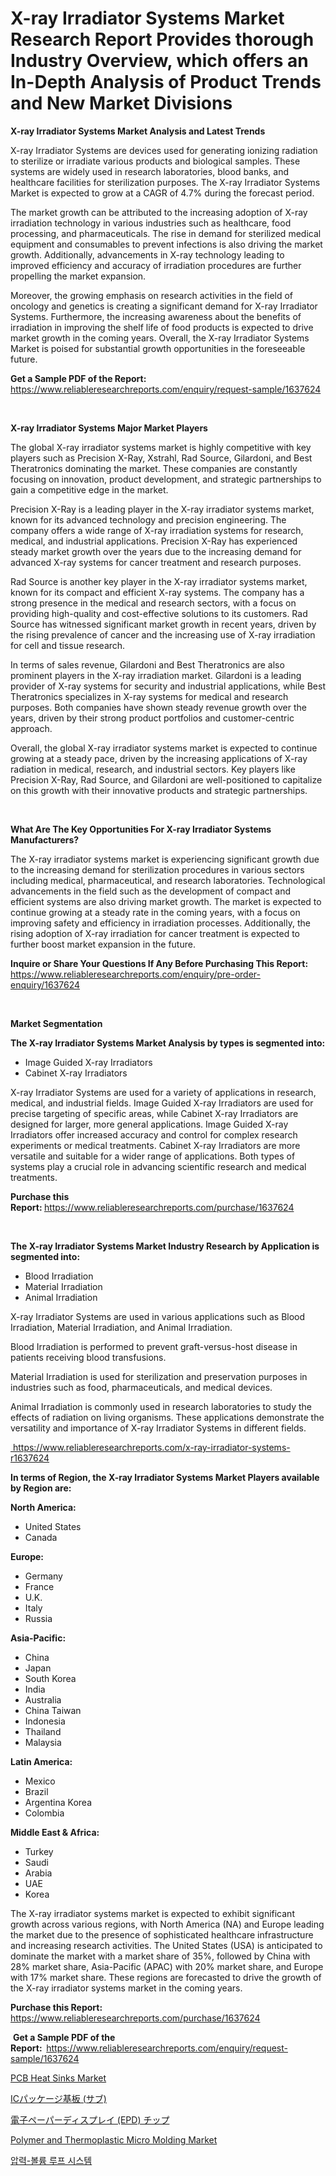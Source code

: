 <p><h1>X-ray Irradiator Systems Market Research Report Provides thorough Industry Overview, which offers an In-Depth Analysis of Product Trends and New Market Divisions</h1></p><p><strong>X-ray Irradiator Systems Market Analysis and Latest Trends</strong></p>
<p><p>X-ray Irradiator Systems are devices used for generating ionizing radiation to sterilize or irradiate various products and biological samples. These systems are widely used in research laboratories, blood banks, and healthcare facilities for sterilization purposes. The X-ray Irradiator Systems Market is expected to grow at a CAGR of 4.7% during the forecast period.</p><p>The market growth can be attributed to the increasing adoption of X-ray irradiation technology in various industries such as healthcare, food processing, and pharmaceuticals. The rise in demand for sterilized medical equipment and consumables to prevent infections is also driving the market growth. Additionally, advancements in X-ray technology leading to improved efficiency and accuracy of irradiation procedures are further propelling the market expansion.</p><p>Moreover, the growing emphasis on research activities in the field of oncology and genetics is creating a significant demand for X-ray Irradiator Systems. Furthermore, the increasing awareness about the benefits of irradiation in improving the shelf life of food products is expected to drive market growth in the coming years. Overall, the X-ray Irradiator Systems Market is poised for substantial growth opportunities in the foreseeable future.</p></p>
<p><strong>Get a Sample PDF of the Report:&nbsp;</strong> <a href="https://www.reliableresearchreports.com/enquiry/request-sample/1637624">https://www.reliableresearchreports.com/enquiry/request-sample/1637624</a></p>
<p>&nbsp;</p>
<p><strong>X-ray Irradiator Systems Major Market Players</strong></p>
<p><p>The global X-ray irradiator systems market is highly competitive with key players such as Precision X-Ray, Xstrahl, Rad Source, Gilardoni, and Best Theratronics dominating the market. These companies are constantly focusing on innovation, product development, and strategic partnerships to gain a competitive edge in the market.</p><p>Precision X-Ray is a leading player in the X-ray irradiator systems market, known for its advanced technology and precision engineering. The company offers a wide range of X-ray irradiation systems for research, medical, and industrial applications. Precision X-Ray has experienced steady market growth over the years due to the increasing demand for advanced X-ray systems for cancer treatment and research purposes.</p><p>Rad Source is another key player in the X-ray irradiator systems market, known for its compact and efficient X-ray systems. The company has a strong presence in the medical and research sectors, with a focus on providing high-quality and cost-effective solutions to its customers. Rad Source has witnessed significant market growth in recent years, driven by the rising prevalence of cancer and the increasing use of X-ray irradiation for cell and tissue research.</p><p>In terms of sales revenue, Gilardoni and Best Theratronics are also prominent players in the X-ray irradiation market. Gilardoni is a leading provider of X-ray systems for security and industrial applications, while Best Theratronics specializes in X-ray systems for medical and research purposes. Both companies have shown steady revenue growth over the years, driven by their strong product portfolios and customer-centric approach.</p><p>Overall, the global X-ray irradiator systems market is expected to continue growing at a steady pace, driven by the increasing applications of X-ray radiation in medical, research, and industrial sectors. Key players like Precision X-Ray, Rad Source, and Gilardoni are well-positioned to capitalize on this growth with their innovative products and strategic partnerships.</p></p>
<p>&nbsp;</p>
<p><strong>What Are The Key Opportunities For X-ray Irradiator Systems Manufacturers?</strong></p>
<p><p>The X-ray irradiator systems market is experiencing significant growth due to the increasing demand for sterilization procedures in various sectors including medical, pharmaceutical, and research laboratories. Technological advancements in the field such as the development of compact and efficient systems are also driving market growth. The market is expected to continue growing at a steady rate in the coming years, with a focus on improving safety and efficiency in irradiation processes. Additionally, the rising adoption of X-ray irradiation for cancer treatment is expected to further boost market expansion in the future.</p></p>
<p><strong>Inquire or Share Your Questions If Any Before Purchasing This Report:</strong> <a href="https://www.reliableresearchreports.com/enquiry/pre-order-enquiry/1637624">https://www.reliableresearchreports.com/enquiry/pre-order-enquiry/1637624</a></p>
<p>&nbsp;</p>
<p><strong>Market Segmentation</strong></p>
<p><strong>The X-ray Irradiator Systems Market Analysis by types is segmented into:</strong></p>
<p><ul><li>Image Guided X-ray Irradiators</li><li>Cabinet X-ray Irradiators</li></ul></p>
<p><p>X-ray Irradiator Systems are used for a variety of applications in research, medical, and industrial fields. Image Guided X-ray Irradiators are used for precise targeting of specific areas, while Cabinet X-ray Irradiators are designed for larger, more general applications. Image Guided X-ray Irradiators offer increased accuracy and control for complex research experiments or medical treatments. Cabinet X-ray Irradiators are more versatile and suitable for a wider range of applications. Both types of systems play a crucial role in advancing scientific research and medical treatments.</p></p>
<p><strong>Purchase this Report:&nbsp;</strong><a href="https://www.reliableresearchreports.com/purchase/1637624">https://www.reliableresearchreports.com/purchase/1637624</a></p>
<p>&nbsp;</p>
<p><strong>The X-ray Irradiator Systems Market Industry Research by Application is segmented into:</strong></p>
<p><ul><li>Blood Irradiation</li><li>Material Irradiation</li><li>Animal Irradiation</li></ul></p>
<p><p>X-ray Irradiator Systems are used in various applications such as Blood Irradiation, Material Irradiation, and Animal Irradiation. </p><p>Blood Irradiation is performed to prevent graft-versus-host disease in patients receiving blood transfusions. </p><p>Material Irradiation is used for sterilization and preservation purposes in industries such as food, pharmaceuticals, and medical devices.</p><p>Animal Irradiation is commonly used in research laboratories to study the effects of radiation on living organisms. These applications demonstrate the versatility and importance of X-ray Irradiator Systems in different fields.</p></p>
<p><a href="https://www.reliableresearchreports.com/x-ray-irradiator-systems-r1637624">&nbsp;https://www.reliableresearchreports.com/x-ray-irradiator-systems-r1637624</a></p>
<p><strong>In terms of Region, the X-ray Irradiator Systems Market Players available by Region are:</strong></p>
<p>
    <p> <strong> North America: </strong>
        <ul>
            <li>United States</li>
            <li>Canada</li>
        </ul>
        </p> 
    <p> <strong> Europe: </strong>
        <ul>
            <li>Germany</li>
            <li>France</li>
            <li>U.K.</li>
            <li>Italy</li>
            <li>Russia</li>
        </ul>
        </p> 
    <p> <strong> Asia-Pacific: </strong>
        <ul>
            <li>China</li>
            <li>Japan</li>
            <li>South Korea</li>
            <li>India</li>
            <li>Australia</li>
            <li>China Taiwan</li>
            <li>Indonesia</li>
            <li>Thailand</li>
            <li>Malaysia</li>
        </ul>
        </p> 
    <p> <strong> Latin America: </strong>
        <ul>
            <li>Mexico</li>
            <li>Brazil</li>
            <li>Argentina Korea</li>
            <li>Colombia</li>
        </ul>
        </p> 
    <p> <strong> Middle East & Africa: </strong>
        <ul>
            <li>Turkey</li>
            <li>Saudi</li>
            <li>Arabia</li>
            <li>UAE</li>
            <li>Korea</li>
        </ul>
    </p>
    </p>
<p><p>The X-ray irradiator systems market is expected to exhibit significant growth across various regions, with North America (NA) and Europe leading the market due to the presence of sophisticated healthcare infrastructure and increasing research activities. The United States (USA) is anticipated to dominate the market with a market share of 35%, followed by China with 28% market share, Asia-Pacific (APAC) with 20% market share, and Europe with 17% market share. These regions are forecasted to drive the growth of the X-ray irradiator systems market in the coming years.</p></p>
<p><strong>Purchase this Report: </strong><a href="https://www.reliableresearchreports.com/purchase/1637624">https://www.reliableresearchreports.com/purchase/1637624</a></p>
<p>&nbsp;<strong>Get a Sample PDF of the Report:&nbsp;&nbsp;</strong><a href="https://www.reliableresearchreports.com/enquiry/request-sample/1637624">https://www.reliableresearchreports.com/enquiry/request-sample/1637624</a></p>
<p><strong></strong></p>
<p><p><a href="https://issuu.com/reportprime-2/docs/pcb-heat-sinks-market-size-2030.pptx">PCB Heat Sinks Market</a></p><p><a href="https://github.com/TerrellConn/Market-Research-Report-List-1/blob/main/259678391985.md">ICパッケージ基板 (サブ)</a></p><p><a href="https://github.com/schmahlson/Market-Research-Report-List-1/blob/main/655024091984.md">電子ペーパーディスプレイ (EPD) チップ</a></p><p><a href="https://github.com/nicoletavirag/Market-Research-Report-List-3/blob/main/polymer-and-thermoplastic-micro-molding-market.md">Polymer and Thermoplastic Micro Molding Market</a></p><p><a href="https://github.com/victorsharp87978/Market-Research-Report-List-1/blob/main/120065183977.md">압력-볼륨 루프 시스템</a></p></p>